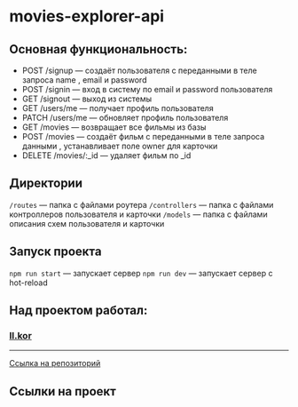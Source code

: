 # movies-explorer-api

## Основная функциональность:
<ul>
<li>POST /signup — создаёт пользователя с переданными в теле запроса name , email и password</li>
<li>POST /signin — вход в систему по email и password пользователя</li>
<li>GET /signout — выход из системы</li>
<li>GET /users/me — получает профиль пользователя</li>
<li>PATCH /users/me — обновляет профиль пользователя</li>
<li>GET /movies — возвращает все фильмы из базы</li>
<li>POST /movies — создаёт фильм с переданными в теле запроса данными , устанавливает поле owner для
карточки</li>
<li>DELETE /movies/:_id — удаляет фильм по _id</li>
</ul>


## Директории

`/routes` — папка с файлами роутера
`/controllers` — папка с файлами контроллеров пользователя и карточки
`/models` — папка с файлами описания схем пользователя и карточки


## Запуск проекта

`npm run start` — запускает сервер
`npm run dev` — запускает сервер с hot-reload

<h2>Над проектом работал:</h2>
<h3><a href="https://github.com/ilkor4" target="_blank">Il.kor</a></h3>

________________________________

<a href="https://github.com/ilkor4/movies-explorer-api.git" target="_blank">Сcылка на репозиторий</a>

## Ссылки на проект
